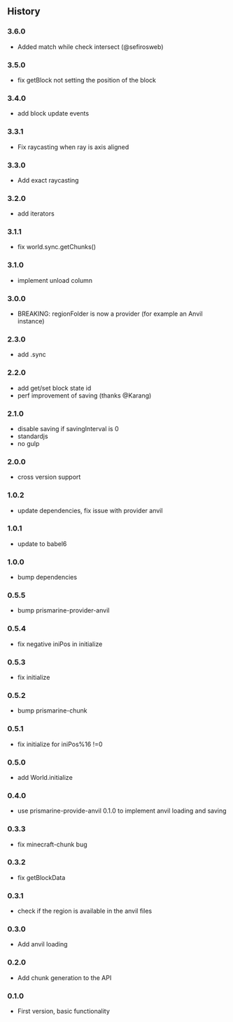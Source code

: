 ## History

### 3.6.0

* Added match while check intersect (@sefirosweb)

### 3.5.0

* fix getBlock not setting the position of the block

### 3.4.0

* add block update events

### 3.3.1

* Fix raycasting when ray is axis aligned

### 3.3.0

* Add exact raycasting

### 3.2.0

* add iterators

### 3.1.1

* fix world.sync.getChunks()

### 3.1.0

* implement unload column

### 3.0.0

* BREAKING: regionFolder is now a provider (for example an Anvil instance)

### 2.3.0

* add .sync

### 2.2.0

* add get/set block state id
* perf improvement of saving (thanks @Karang)

### 2.1.0

* disable saving if savingInterval is 0
* standardjs
* no gulp

### 2.0.0

* cross version support

### 1.0.2

* update dependencies, fix issue with provider anvil

### 1.0.1

* update to babel6

### 1.0.0

* bump dependencies

### 0.5.5

* bump prismarine-provider-anvil

### 0.5.4

* fix negative iniPos in initialize

### 0.5.3

* fix initialize

### 0.5.2

* bump prismarine-chunk

### 0.5.1

* fix initialize for iniPos%16 !=0

### 0.5.0

* add World.initialize

### 0.4.0

* use prismarine-provide-anvil 0.1.0 to implement anvil loading and saving

### 0.3.3

* fix minecraft-chunk bug

### 0.3.2

* fix getBlockData

### 0.3.1

* check if the region is available in the anvil files

### 0.3.0

* Add anvil loading

### 0.2.0

* Add chunk generation to the API

### 0.1.0

* First version, basic functionality

